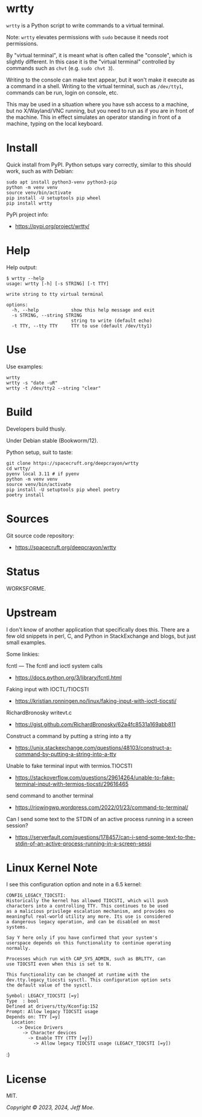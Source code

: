 # wrtty
`wrtty` is a Python script to write commands to a virtual terminal.

Note: `wrtty` elevates permissions with `sudo`
because it needs root permissions.

By "virtual terminal", it is meant what is often called the "console",
which is slightly different.
In this case it is the "virtual terminal" controlled by commands such
as `chvt` (e.g. `sudo chvt 3`).

Writing to the console can make text appear, but it won't make it execute
as a command in a shell.
Writing to the virtual terminal, such as `/dev/tty1`, commands can be
run, login on console, etc.

This may be used in a situation where you have ssh access to a machine,
but no X/Wayland/VNC running,
but you need to run as if you are in front of the machine.
This in effect simulates an operator standing in front of a machine,
typing on the local keyboard.


# Install
Quick install from PyPI.
Python setups vary correctly, similar to this should work,
such as with Debian:

```
sudo apt install python3-venv python3-pip
python -m venv venv
source venv/bin/activate
pip install -U setuptools pip wheel
pip install wrtty
```

PyPi project info:

* https://pypi.org/project/wrtty/


# Help
Help output:

```
$ wrtty --help
usage: wrtty [-h] [-s STRING] [-t TTY]

write string to tty virtual terminal

options:
  -h, --help            show this help message and exit
  -s STRING, --string STRING
                        string to write (default echo)
  -t TTY, --tty TTY     TTY to use (default /dev/tty1)
```


# Use
Use examples:

```
wrtty
wrtty -s "date -uR"
wrtty -t /dev/tty2 --string "clear"
```


# Build
Developers build thusly.

Under Debian stable (Bookworm/12).

Python setup, suit to taste:

```
git clone https://spacecruft.org/deepcrayon/wrtty
cd wrtty/
pyenv local 3.11 # if pyenv
python -m venv venv
source venv/bin/activate
pip install -U setuptools pip wheel poetry
poetry install
```


# Sources
Git source code repository:

* https://spacecruft.org/deepcrayon/wrtty

# Status
WORKSFORME.


# Upstream
I don't know of another application that specifically does this.
There are a few old snippets in perl, C, and Python in StackExchange
and blogs, but just small examples.

Some linkies:


fcntl — The fcntl and ioctl system calls
* https://docs.python.org/3/library/fcntl.html

Faking input with IOCTL/TIOCSTI
* https://kristian.ronningen.no/linux/faking-input-with-ioctl-tiocsti/

RichardBronosky writevt.c
* https://gist.github.com/RichardBronosky/62a4fc8531a169abb811

Construct a command by putting a string into a tty
* https://unix.stackexchange.com/questions/48103/construct-a-command-by-putting-a-string-into-a-tty

Unable to fake terminal input with termios.TIOCSTI
* https://stackoverflow.com/questions/29614264/unable-to-fake-terminal-input-with-termios-tiocsti/29616465

send command to another terminal
* https://riowingwp.wordpress.com/2022/01/23/command-to-terminal/

Can I send some text to the STDIN of an active process running in a screen session?
* https://serverfault.com/questions/178457/can-i-send-some-text-to-the-stdin-of-an-active-process-running-in-a-screen-sessi


# Linux Kernel Note
I see this configuration option and note in a 6.5 kernel:

```
CONFIG_LEGACY_TIOCSTI:
Historically the kernel has allowed TIOCSTI, which will push
characters into a controlling TTY. This continues to be used
as a malicious privilege escalation mechanism, and provides no
meaningful real-world utility any more. Its use is considered
a dangerous legacy operation, and can be disabled on most
systems.

Say Y here only if you have confirmed that your system's
userspace depends on this functionality to continue operating
normally.

Processes which run with CAP_SYS_ADMIN, such as BRLTTY, can
use TIOCSTI even when this is set to N.

This functionality can be changed at runtime with the
dev.tty.legacy_tiocsti sysctl. This configuration option sets
the default value of the sysctl.

Symbol: LEGACY_TIOCSTI [=y]
Type  : bool
Defined at drivers/tty/Kconfig:152
Prompt: Allow legacy TIOCSTI usage
Depends on: TTY [=y]
  Location:
    -> Device Drivers
      -> Character devices
        -> Enable TTY (TTY [=y])
          -> Allow legacy TIOCSTI usage (LEGACY_TIOCSTI [=y])
```

:)


# License
MIT.

*Copyright &copy; 2023, 2024, Jeff Moe.*

